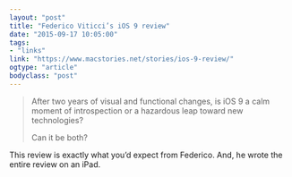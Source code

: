 ```yaml
---
layout: "post"
title: "Federico Viticci’s iOS 9 review"
date: "2015-09-17 10:05:00"
tags: 
- "links"
link: "https://www.macstories.net/stories/ios-9-review/"
ogtype: "article"
bodyclass: "post"
---
```


> After two years of visual and functional changes, is iOS 9 a calm moment of introspection or a hazardous leap toward new technologies?
> 
> Can it be both?

This review is exactly what you’d expect from Federico. And, he wrote the entire review on an iPad.